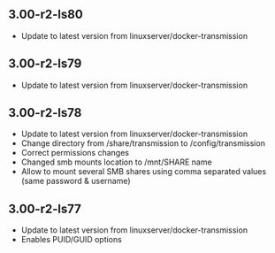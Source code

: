 
## 3.00-r2-ls80
- Update to latest version from linuxserver/docker-transmission

## 3.00-r2-ls79
- Update to latest version from linuxserver/docker-transmission

## 3.00-r2-ls78
- Update to latest version from linuxserver/docker-transmission
- Change directory from /share/transmission to /config/transmission
- Correct permissions changes
- Changed smb mounts location to /mnt/SHARE name
- Allow to mount several SMB shares using comma separated values (same password & username)

## 3.00-r2-ls77
- Update to latest version from linuxserver/docker-transmission
- Enables PUID/GUID options
